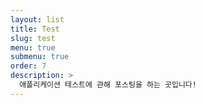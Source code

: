 ```yaml
---
layout: list
title: Test
slug: test
menu: true
submenu: true
order: 7
description: >
  애플리케이션 테스트에 관해 포스팅을 하는 곳입니다!
---
```

